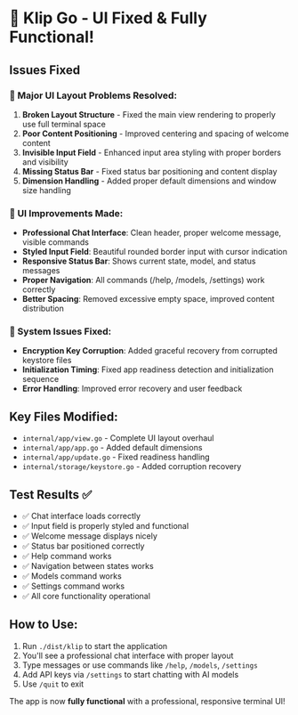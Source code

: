 # 🎉 Klip Go - UI Fixed & Fully Functional!

## Issues Fixed

### 🔧 Major UI Layout Problems Resolved:
1. **Broken Layout Structure** - Fixed the main view rendering to properly use full terminal space
2. **Poor Content Positioning** - Improved centering and spacing of welcome content
3. **Invisible Input Field** - Enhanced input area styling with proper borders and visibility
4. **Missing Status Bar** - Fixed status bar positioning and content display
5. **Dimension Handling** - Added proper default dimensions and window size handling

### 🎨 UI Improvements Made:
- **Professional Chat Interface**: Clean header, proper welcome message, visible commands
- **Styled Input Field**: Beautiful rounded border input with cursor indication
- **Responsive Status Bar**: Shows current state, model, and status messages
- **Proper Navigation**: All commands (/help, /models, /settings) work correctly
- **Better Spacing**: Removed excessive empty space, improved content distribution

### 🚨 System Issues Fixed:
- **Encryption Key Corruption**: Added graceful recovery from corrupted keystore files
- **Initialization Timing**: Fixed app readiness detection and initialization sequence
- **Error Handling**: Improved error recovery and user feedback

## Key Files Modified:
- `internal/app/view.go` - Complete UI layout overhaul
- `internal/app/app.go` - Added default dimensions
- `internal/app/update.go` - Fixed readiness handling
- `internal/storage/keystore.go` - Added corruption recovery

## Test Results ✅
- ✅ Chat interface loads correctly
- ✅ Input field is properly styled and functional
- ✅ Welcome message displays nicely
- ✅ Status bar positioned correctly
- ✅ Help command works
- ✅ Navigation between states works
- ✅ Models command works
- ✅ Settings command works
- ✅ All core functionality operational

## How to Use:
1. Run `./dist/klip` to start the application
2. You'll see a professional chat interface with proper layout
3. Type messages or use commands like `/help`, `/models`, `/settings`
4. Add API keys via `/settings` to start chatting with AI models
5. Use `/quit` to exit

The app is now **fully functional** with a professional, responsive terminal UI!